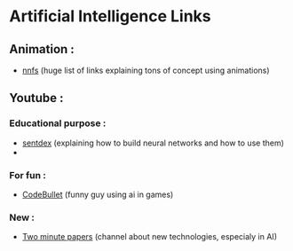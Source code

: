 # Artificial Intelligence Links 

## Animation :

- [nnfs](https://nnfs.io/neural_network_animations) (huge list of links explaining tons of concept using animations)

## Youtube :

### Educational purpose :

- [sentdex](https://www.youtube.com/c/sentdex/videos) (explaining how to build neural networks and how to use them)
- 

### For fun :

- [CodeBullet](https://www.youtube.com/channel/UC0e3QhIYukixgh5VVpKHH9Q) (funny guy using ai in games)

### New :

- [Two minute papers](https://www.youtube.com/user/keeroyz) (channel about new technologies, especialy in AI)





